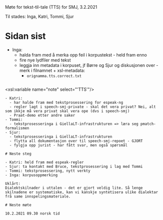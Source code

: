 Møte for tekst-til-tale (TTS) for SMJ, 3.2.2021

Til stades: Inga, Katri, Tommi, Sjur

# Sidan sist
- Inga:
    - halda fram med å merka opp feil i korpustekst - held fram enno
    - fire nye lydfiler med tekst
    - leggja inn metadata i korpuset, jf Børre og Sjur og diskusjonen over - merk i filnamnet + xsl-metadata:
        -  `orignamma.tts.correct.txt`
  ````xml
 <!-- Free text field for notes -->
 <xsl:variable name="note" select="'TTS'"/>
  ````
- Katri:
    - har halde fram med tekstprosessering for espeak-ng
    - regler lagt i speech-smj-private - skal det vera privat? Nei, alt som ikkje må vera privat skal vera ope (dvs i speech-smj)
    - Praat-demo etter andre saker
- Tommi:
    - tekstprosesseringa i GiellaLT-infrastrukturen => læra seg pmatch-formalismen
- Sjur:
    - tekstprosesseringa i GiellaLT-infrastrukturen
    - flytta all dokumentasjon over til speech-smj-repoet - GJORT
    - fylgja opp jurist - har fått svar, men også spørsmål

# Neste steg

- Katri: held fram med espeak-regler
- Sjur: ta kontakt med Bruce, tekstprosessering i lag med Tommi
- Tommi: tekstprosessering, nytt verkty
- Inga: korpusoppmerking

Uklårt:
Dialektskilnader i uttalen - det er gjort veldig lite. Så lenge skilnadene er systematiske, kan vi kanskje syntetisera ulike dialektar frå same innspelingsmateriale.

# Neste møte

10.2.2021 09.30 norsk tid
